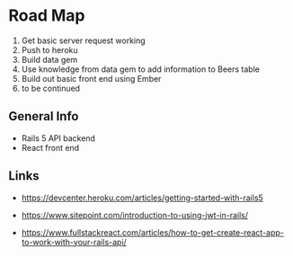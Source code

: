 # Road Map
1. Get basic server request working
2. Push to heroku
3. Build data gem
4. Use knowledge from data gem to add information to Beers table
5. Build out basic front end using Ember
6. to be continued


## General Info
* Rails 5 API backend
* React front end

## Links
* https://devcenter.heroku.com/articles/getting-started-with-rails5

* https://www.sitepoint.com/introduction-to-using-jwt-in-rails/

* https://www.fullstackreact.com/articles/how-to-get-create-react-app-to-work-with-your-rails-api/
